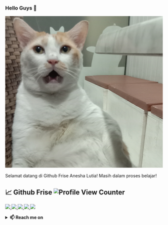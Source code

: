 ### Hello Guys 👋

<!-- Banner -->
![Null Banner](Banner.jpg)
<!-- End of Banner -->
<!-- About me -->
Selamat datang di Github Frise Anesha Lutia!
Masih dalam proses belajar!

<!-- End of About me -->

<!-- Github Statistics -->
## 📈 Github Frise  ![Profile View Counter](https://komarev.com/ghpvc/?username=friseanlutia&color=green)
<p align="left">
<a href="https://github.com/friseanlutia">
  <img width="60%" src="https://github-readme-stats-eight-theta.vercel.app/api?username=friseanlutia&show_icons=true&theme=purple&include_all_commits=true&count_private=true&icon_color=FFFFFF&bg_color=000000"/>
  <img width="38%" src="https://github-readme-stats-eight-theta.vercel.app/api/top-langs/?username=friseanlutia&layout=compact&langs_count=10&theme=purple&bg_color=000000"/>
  <img width="54%" src="https://github-readme-streak-stats.herokuapp.com/?user=friseanlutia&theme=highcontrast&fire=ffffff&ring=ffffff&border=ffffff&currStreakLabel=ffffff"/>
  <img width="44%" src="https://github-profile-trophy.vercel.app/?username=friseanlutia&theme=onestar&column=4&margin-w=10&margin-h=10"/>
  <img width="99%" src="https://activity-graph.herokuapp.com/graph?username=friseanlutia&theme=react-purple&bg_color=000000&color=FFFFFF"/>
</a>
</p>

<!-- tools stack -->

<details>
  <summary><b>📫 Reach me on</b></summary>

  [![Instagram](https://img.shields.io/badge/Instagram-E4405F?style=for-the-badge&logo=instagram&logoColor=white)](https://instagram.com/friseanlutia_/)
</details>

<!-- end of tools stack -->
